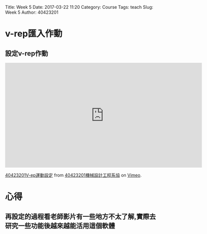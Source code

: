 Title: Week 5 
Date: 2017-03-22 11:20
Category: Course
Tags: teach
Slug: Week 5
Author: 40423201

<!-- PELICAN_END_SUMMARY -->

<h1> v-rep匯入作動</h1>

<h2>設定v-rep作動</h2>

<iframe src="https://player.vimeo.com/video/210448404" width="640" height="341" frameborder="0" webkitallowfullscreen mozallowfullscreen allowfullscreen></iframe>
<p><a href="https://vimeo.com/210448404">40423201V-ep運動設定</a> from <a href="https://vimeo.com/user45597735">40423201機械設計工程系協</a> on <a href="https://vimeo.com">Vimeo</a>.</p>

<h1>心得</h1>

<h2>再設定的過程看老師影片有一些地方不太了解,實際去研究一些功能後越來越能活用這個軟體</h2>


